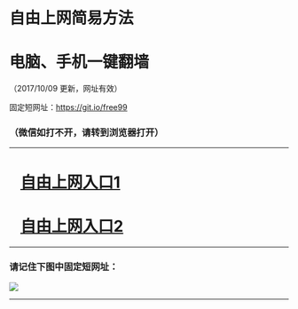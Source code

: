 ﻿# 自由上网简易方法

# 电脑、手机一键翻墙

（2017/10/09 更新，网址有效）

固定短网址：https://git.io/free99

### （微信如打不开，请转到浏览器打开）


***





# &nbsp;&nbsp; <a href="http://ft3228918061.fwq-tz-1001.info/fwqtz01.html?t=100900124488 " target="_blank">自由上网入口1</a>
# &nbsp;&nbsp; <a href="http://ft1336022157.fwq-tz-1002.info/fwqtz02.html?t=100900127474 " target="_blank">自由上网入口2</a>
***

### 请记住下图中固定短网址：

<img src="https://s3-us-west-2.amazonaws.com/fwq-1001/yjfq-20170905okok.png" /> 


***

